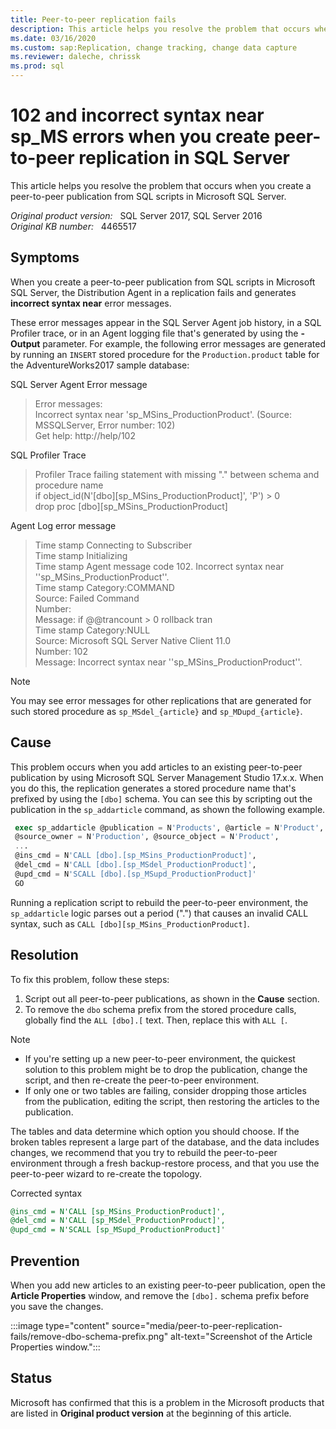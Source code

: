 ```yaml
---
title: Peer-to-peer replication fails
description: This article helps you resolve the problem that occurs when you create a peer-to-peer publication from SQL scripts in Microsoft SQL Server.
ms.date: 03/16/2020
ms.custom: sap:Replication, change tracking, change data capture
ms.reviewer: daleche, chrissk
ms.prod: sql
---
```

# 102 and incorrect syntax near sp_MS errors when you create peer-to-peer replication in SQL Server

This article helps you resolve the problem that occurs when you create a peer-to-peer publication from SQL scripts in Microsoft SQL Server.

_Original product version:_ &nbsp; SQL Server 2017, SQL Server 2016  
_Original KB number:_ &nbsp; 4465517

## Symptoms

When you create a peer-to-peer publication from SQL scripts in Microsoft SQL Server, the Distribution Agent in a replication fails and generates **incorrect syntax near** error messages.

These error messages appear in the SQL Server Agent job history, in a SQL Profiler trace, or in an Agent logging file that's generated by using the **-Output** parameter. For example, the following error messages are generated by running an `INSERT` stored procedure for the `Production.product` table for the AdventureWorks2017 sample database:

SQL Server Agent Error message

> Error messages:  
> Incorrect syntax near 'sp_MSins_ProductionProduct'. (Source: MSSQLServer, Error number: 102)  
> Get help: http://help/102

SQL Profiler Trace

> Profiler Trace failing  statement with missing "." between schema and procedure name  
>if object_id(N'[dbo][sp_MSins_ProductionProduct]', 'P') > 0  
> drop proc [dbo][sp_MSins_ProductionProduct]

Agent Log error message

> Time stamp    Connecting to Subscriber  
> Time stamp    Initializing  
> Time stamp    Agent message code 102. Incorrect syntax near ''sp_MSins_ProductionProduct''.  
> Time stamp    Category:COMMAND  
> Source: Failed Command  
> Number:  
> Message: if @@trancount > 0 rollback tran  
> Time stamp    Category:NULL  
> Source: Microsoft SQL Server Native Client 11.0  
> Number: 102  
> Message: Incorrect syntax near ''sp_MSins_ProductionProduct''.  

> [!NOTE]
> You may see error messages for other replications that are generated for such stored procedure as `sp_MSdel_{article}` and `sp_MDupd_{article}`.

## Cause

This problem occurs when you add articles to an existing peer-to-peer publication by using Microsoft SQL Server Management Studio 17.x.x. When you do this, the replication generates a stored procedure name that's prefixed by using the `[dbo]` schema. You can see this by scripting out the publication in the `sp_addarticle` command, as shown the following example.

```sql
 exec sp_addarticle @publication = N'Products', @article = N'Product',
 @source_owner = N'Production', @source_object = N'Product',
 ...
 @ins_cmd = N'CALL [dbo].[sp_MSins_ProductionProduct]',
 @del_cmd = N'CALL [dbo].[sp_MSdel_ProductionProduct]',
 @upd_cmd = N'SCALL [dbo].[sp_MSupd_ProductionProduct]' 
 GO
```

Running a replication script to rebuild the peer-to-peer environment, the `sp_addarticle` logic parses out a period (".") that causes an invalid CALL syntax, such as `CALL [dbo][sp_MSins_ProductionProduct]`.

## Resolution

To fix this problem, follow these steps:

1. Script out all peer-to-peer publications, as shown in the **Cause** section.
2. To remove the `dbo` schema prefix from the stored procedure calls, globally find the `ALL [dbo].[` text. Then, replace this with `ALL [`.

> [!NOTE]
> - If you're setting up a new peer-to-peer environment, the quickest solution to this problem might be to drop the publication, change the script, and then re-create the peer-to-peer environment. 
> - If only one or two tables are failing, consider dropping those articles from the publication, editing the script, then restoring the articles to the publication.

The tables and data determine which option you should choose. If the broken tables represent a large part of the database, and the data includes changes, we recommend that you try to rebuild the peer-to-peer environment through a fresh backup-restore process, and that you use the peer-to-peer wizard to re-create the topology.

Corrected syntax

```sql
@ins_cmd = N'CALL [sp_MSins_ProductionProduct]',
@del_cmd = N'CALL [sp_MSdel_ProductionProduct]',
@upd_cmd = N'SCALL [sp_MSupd_ProductionProduct]'
```

## Prevention

When you add new articles to an existing peer-to-peer publication, open the **Article Properties** window, and remove the `[dbo].` schema prefix before you save the changes.

:::image type="content" source="media/peer-to-peer-replication-fails/remove-dbo-schema-prefix.png" alt-text="Screenshot of the Article Properties window.":::

## Status

Microsoft has confirmed that this is a problem in the Microsoft products that are listed in **Original product version** at the beginning of this article.
